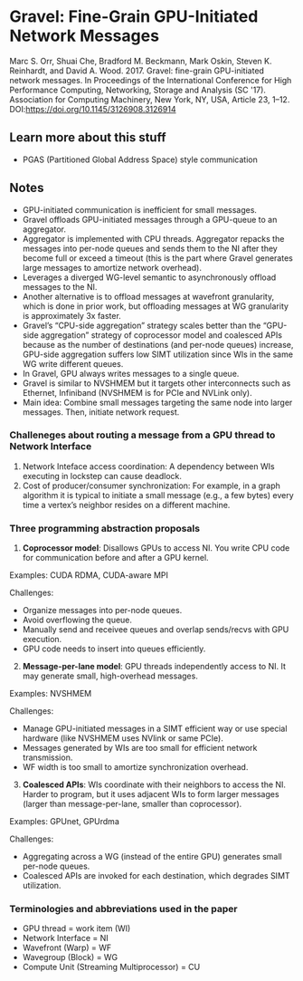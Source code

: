 # Gravel: Fine-Grain GPU-Initiated Network Messages

Marc S. Orr, Shuai Che, Bradford M. Beckmann, Mark Oskin, Steven K. Reinhardt, and David A. Wood. 2017. Gravel: fine-grain GPU-initiated network messages. In Proceedings of the International Conference for High Performance Computing, Networking, Storage and Analysis (SC '17). Association for Computing Machinery, New York, NY, USA, Article 23, 1–12. DOI:https://doi.org/10.1145/3126908.3126914

## Learn more about this stuff

* PGAS (Partitioned Global Address Space) style communication

## Notes

* GPU-initiated communication is inefficient for small messages.
* Gravel offloads GPU-initiated messages through a GPU-queue to an aggregator.
* Aggregator is implemented with CPU threads. Aggregator repacks the messages into per-node queues and sends them to the NI after they become full or exceed a timeout (this is the part where Gravel generates large messages to amortize network overhead). 
* Leverages a diverged WG-level semantic to asynchronously offload messages to the NI. 
* Another alternative is to offload messages at wavefront granularity, which is done in prior work, but offloading messages at WG granularity is approximately 3x faster.
* Gravel’s “CPU-side aggregation” strategy scales better than the “GPU-side aggregation” strategy of coprocessor model and coalesced APIs because as the number of destinations (and per-node queues) increase, GPU-side aggregation suffers low SIMT utilization since WIs in the same WG write different queues. 
* In Gravel, GPU always writes messages to a single queue.
* Gravel is similar to NVSHMEM but it targets other interconnects such as Ethernet, Infiniband (NVSHMEM is for PCIe and NVLink only).
* Main idea: Combine small messages targeting the same node into larger messages. Then, initiate network request. 

### Challeneges about routing a message from a GPU thread to Network Interface

1. Network Inteface access coordination: A dependency between WIs executing in lockstep can cause deadlock.
2. Cost of producer/consumer synchronization: For example, in a graph algorithm it is typical to initiate a small message (e.g., a few bytes) every time a vertex’s neighbor resides on a different machine.


### Three programming abstraction proposals

1. **Coprocessor model**: Disallows GPUs to access NI. You write CPU code for communication before and after a GPU kernel.

Examples: CUDA RDMA, CUDA-aware MPI

Challenges:

* Organize messages into per-node queues.
* Avoid overflowing the queue.
* Manually send and receivee queues and overlap sends/recvs with GPU execution.
* GPU code needs to insert into queues efficiently.

2. **Message-per-lane model**: GPU threads independently access to NI. It may generate small, high-overhead messages.

Examples: NVSHMEM

Challenges:

* Manage GPU-initiated messages in a SIMT efficient way or use special hardware (like NVSHMEM uses NVlink or same PCIe).
* Messages generated by WIs are too small for efficient network transmission.
* WF width is too small to amortize synchronization overhead.

3. **Coalesced APIs**: WIs coordinate with their neighbors to access the NI. Harder to program, but it uses adjacent WIs to form larger messages (larger than message-per-lane, smaller than coprocessor).

Examples: GPUnet, GPUrdma

Challenges: 

* Aggregating across a WG (instead of the entire GPU) generates small per-node queues.
* Coalesced APIs are invoked for each destination, which degrades SIMT utilization.

### Terminologies and abbreviations used in the paper

* GPU thread = work item (WI)
* Network Interface = NI
* Wavefront (Warp) = WF
* Wavegroup (Block) = WG
* Compute Unit (Streaming Multiprocessor) = CU
